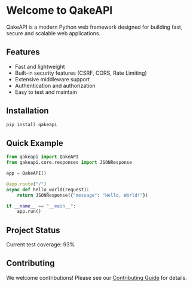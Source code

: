 # Welcome to QakeAPI

QakeAPI is a modern Python web framework designed for building fast, secure and scalable web applications.

## Features

- Fast and lightweight
- Built-in security features (CSRF, CORS, Rate Limiting)
- Extensive middleware support
- Authentication and authorization
- Easy to test and maintain

## Installation

```bash
pip install qakeapi
```

## Quick Example

```python
from qakeapi import QakeAPI
from qakeapi.core.responses import JSONResponse

app = QakeAPI()

@app.route("/")
async def hello_world(request):
    return JSONResponse({"message": "Hello, World!"})

if __name__ == "__main__":
    app.run()
```

## Project Status

Current test coverage: 93%

## Contributing

We welcome contributions! Please see our [Contributing Guide](contributing.md) for details. 